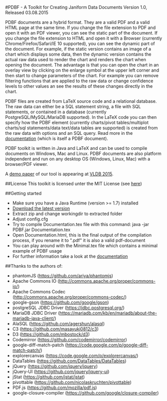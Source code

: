#PDBF - A Toolkit for Creating Janiform Data Documents
Version 1.0, Released 03.08.2015

PDBF documents are a hybrid format. They are a valid PDF and a valid HTML page at the same time. 
If you change the file extension to PDF and open it with an PDF viewer, you can see the static part of the document. If you change the file extension to HTML and open it with a Browser (currently Chrome/Firefox/Safari/IE 10 supported), you can see the dynamic part of the document. For example, if the static version contains an image of a chart which displays some data, then the dynamic version contains the actual raw data used to render the chart and renders the chart when opening the document. The advantage is that you can open the chart in an overlay view by clicking on the enlarge symbol at the upper left corner and then start to change parameters of the chart. For example you can remove filtering functions that are applied to the raw data or change confidence levels to other values an see the results of these changes directly in the chart. 

PDBF files are created from LaTeX source code and a relational database. The raw data can either be a SQL statement string, a file with SQL statements, or contained in a database (currently PostgreSQL/MySQL/MariaDB supported). In the LaTeX code you can then specify how the PDBF element (currently charts/pivot tables/multiplot charts/sql statements/data text/data tables are supported) is created from the raw data with options and an SQL query. Read more in the [documentation](http://uds-datalab.github.io/PDBF/) (which is itself a PDBF document).

PDBF toolkit is written in Java and LaTeX and can be used to compile documents on Windows, Mac and Linux. PDBF documents are also platform independent and run on any desktop OS (Windows, Linux, Mac) with a browser/PDF viewer.

A [demo paper](https://infosys.uni-saarland.de/publications/p1972-dittrich.pdf) of our tool is appearing at [VLDB 2015](http://www.vldb.org/2015/). 

##License
This toolkit is licensed unter the MIT License (see [here](https://github.com/uds-datalab/PDBF/blob/gh-pages/LICENSE.md))

##Getting started
* Make sure you have a Java Runtime (version >= 1.7) installed
* [Download the latest version](https://github.com/uds-datalab/PDBF/archive/gh-pages.zip)
* Extract zip and change workingdir to extracted folder
* Adjust config.cfg
* Try to compile Documentation.tex file with this command: java -jar PDBF.jar Documentation.tex
* Open Documentation.html, this is the final output of the compilation process, if you rename it to ".pdf" it is also a valid pdf-document
* You can play around with the Minimal.tex file which contains a minimal example of PDBF usage
* For further information take a look at the [documentation](http://uds-datalab.github.io/PDBF/)

##Thanks to the authors of:
* phantomJS (https://github.com/ariya/phantomjs)
* Apache Commons IO (http://commons.apache.org/proper/commons-io/)
* Apache Commons Codec (http://commons.apache.org/proper/commons-codec/)
* google-gson (https://github.com/google/gson)
* postgreSQL JDBC Driver (https://jdbc.postgresql.org/)
* MariaDB JDBC Driver (https://mariadb.com/kb/en/mariadb/about-the-mariadb-java-client/)
* AlaSQL (https://github.com/agershun/alasql)
* C3 (https://github.com/masayuki0812/c3)
* D3 (https://github.com/mbostock/d3)
* Codemirror (https://github.com/codemirror/codemirror)
* google-diff-match-patch (https://code.google.com/p/google-diff-match-patch/)
* explorercanvas (https://code.google.com/p/explorercanvas/)
* DataTables (https://github.com/DataTables/DataTables)
* jQuery (https://github.com/jquery/jquery)
* jQuery-UI (https://github.com/jquery/jquery-ui)
* jStat (https://github.com/jstat/jstat)
* pivottable (https://github.com/nicolaskruchten/pivottable)
* PDF.js (https://github.com/mozilla/pdf.js)
* google-closure-compiler (https://github.com/google/closure-compiler)
